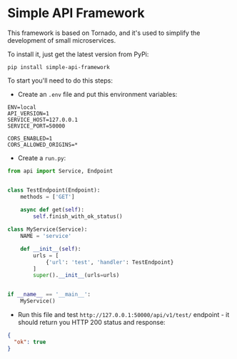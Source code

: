 <h1>Simple API Framework</h1>

This framework is based on Tornado, and it's used to simplify the development of small microservices.

To install it, just get the latest version from PyPi:

```shell
pip install simple-api-framework
```

To start you'll need to do this steps:

- Create an `.env` file and put this environment variables:

```shell
ENV=local
API_VERSION=1
SERVICE_HOST=127.0.0.1
SERVICE_PORT=50000

CORS_ENABLED=1
CORS_ALLOWED_ORIGINS=*
```

- Create a `run.py`:

```python
from api import Service, Endpoint


class TestEndpoint(Endpoint):
    methods = ['GET']
    
    async def get(self):
        self.finish_with_ok_status()

class MyService(Service):
    NAME = 'service'

    def __init__(self):
        urls = [
            {'url': 'test', 'handler': TestEndpoint}
        ]
        super().__init__(urls=urls)


if __name__ == '__main__':
    MyService()

```

- Run this file and test `http://127.0.0.1:50000/api/v1/test/` endpoint - it should return you HTTP 200 status and 
response:

```json
{
  "ok": true
}
```

